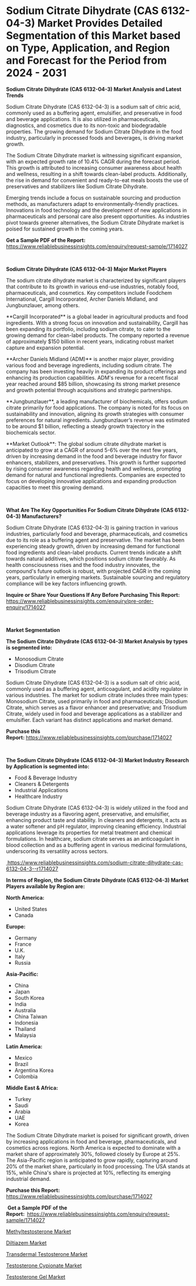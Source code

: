 <p><h1>Sodium Citrate Dihydrate (CAS 6132-04-3) Market Provides Detailed Segmentation of this Market based on Type, Application, and Region and Forecast for the Period from 2024 - 2031</h1></p><p><strong>Sodium Citrate Dihydrate (CAS 6132-04-3) Market Analysis and Latest Trends</strong></p>
<p><p>Sodium Citrate Dihydrate (CAS 6132-04-3) is a sodium salt of citric acid, commonly used as a buffering agent, emulsifier, and preservative in food and beverage applications. It is also utilized in pharmaceuticals, diagnostics, and cosmetics due to its non-toxic and biodegradable properties. The growing demand for Sodium Citrate Dihydrate in the food industry, particularly in processed foods and beverages, is driving market growth.</p><p>The Sodium Citrate Dihydrate market is witnessing significant expansion, with an expected growth rate of 10.4% CAGR during the forecast period. This growth is attributed to increasing consumer awareness about health and wellness, resulting in a shift towards clean-label products. Additionally, the rise in demand for convenient and ready-to-eat meals boosts the use of preservatives and stabilizers like Sodium Citrate Dihydrate.</p><p>Emerging trends include a focus on sustainable sourcing and production methods, as manufacturers adapt to environmentally-friendly practices. Innovations in food technology and the development of new applications in pharmaceuticals and personal care also present opportunities. As industries pivot towards greener alternatives, the Sodium Citrate Dihydrate market is poised for sustained growth in the coming years.</p></p>
<p><strong>Get a Sample PDF of the Report:&nbsp;</strong> <a href="https://www.reliablebusinessinsights.com/enquiry/request-sample/1714027?utm_campaign=1676&utm_medium=2&utm_source=Github&utm_content=ia&utm_term=22102024&utm_id=sodium-citrate-dihydrate-cas-6132-04-3">https://www.reliablebusinessinsights.com/enquiry/request-sample/1714027</a></p>
<p>&nbsp;</p>
<p><strong>Sodium Citrate Dihydrate (CAS 6132-04-3) Major Market Players</strong></p>
<p><p>The sodium citrate dihydrate market is characterized by significant players that contribute to its growth in various end-use industries, notably food, pharmaceuticals, and cosmetics. Key competitors include Foodchem International, Cargill Incorporated, Archer Daniels Midland, and Jungbunzlauer, among others.</p><p>**Cargill Incorporated** is a global leader in agricultural products and food ingredients. With a strong focus on innovation and sustainability, Cargill has been expanding its portfolio, including sodium citrate, to cater to the growing demand for clean-label products. The company reported a revenue of approximately $150 billion in recent years, indicating robust market capture and expansion potential.</p><p>**Archer Daniels Midland (ADM)** is another major player, providing various food and beverage ingredients, including sodium citrate. The company has been investing heavily in expanding its product offerings and enhancing its production capabilities. ADM's revenue for a recent fiscal year reached around $85 billion, showcasing its strong market presence and growth potential through acquisitions and strategic partnerships.</p><p>**Jungbunzlauer**, a leading manufacturer of biochemicals, offers sodium citrate primarily for food applications. The company is noted for its focus on sustainability and innovation, aligning its growth strategies with consumer preferences for natural ingredients. Jungbunzlauer’s revenue was estimated to be around $1 billion, reflecting a steady growth trajectory in the biochemicals sector.</p><p>**Market Outlook**: The global sodium citrate dihydrate market is anticipated to grow at a CAGR of around 5-6% over the next few years, driven by increasing demand in the food and beverage industry for flavor enhancers, stabilizers, and preservatives. This growth is further supported by rising consumer awareness regarding health and wellness, prompting demand for natural and functional ingredients. Companies are expected to focus on developing innovative applications and expanding production capacities to meet this growing demand.</p></p>
<p>&nbsp;</p>
<p><strong>What Are The Key Opportunities For Sodium Citrate Dihydrate (CAS 6132-04-3) Manufacturers?</strong></p>
<p><p>Sodium Citrate Dihydrate (CAS 6132-04-3) is gaining traction in various industries, particularly food and beverage, pharmaceuticals, and cosmetics due to its role as a buffering agent and preservative. The market has been experiencing steady growth, driven by increasing demand for functional food ingredients and clean-label products. Current trends indicate a shift towards natural additives, which positions sodium citrate favorably. As health consciousness rises and the food industry innovates, the compound's future outlook is robust, with projected CAGR in the coming years, particularly in emerging markets. Sustainable sourcing and regulatory compliance will be key factors influencing growth.</p></p>
<p><strong>Inquire or Share Your Questions If Any Before Purchasing This Report:</strong> <a href="https://www.reliablebusinessinsights.com/enquiry/pre-order-enquiry/1714027?utm_campaign=1676&utm_medium=2&utm_source=Github&utm_content=ia&utm_term=22102024&utm_id=sodium-citrate-dihydrate-cas-6132-04-3">https://www.reliablebusinessinsights.com/enquiry/pre-order-enquiry/1714027</a></p>
<p>&nbsp;</p>
<p><strong>Market Segmentation</strong></p>
<p><strong>The Sodium Citrate Dihydrate (CAS 6132-04-3) Market Analysis by types is segmented into:</strong></p>
<p><ul><li>Monosodium Citrate</li><li>Disodium Citrate</li><li>Trisodium Citrate</li></ul></p>
<p><p>Sodium Citrate Dihydrate (CAS 6132-04-3) is a sodium salt of citric acid, commonly used as a buffering agent, anticoagulant, and acidity regulator in various industries. The market for sodium citrate includes three main types: Monosodium Citrate, used primarily in food and pharmaceuticals; Disodium Citrate, which serves as a flavor enhancer and preservative; and Trisodium Citrate, widely used in food and beverage applications as a stabilizer and emulsifier. Each variant has distinct applications and market demand.</p></p>
<p><strong>Purchase this Report:&nbsp;</strong><a href="https://www.reliablebusinessinsights.com/purchase/1714027?utm_campaign=1676&utm_medium=2&utm_source=Github&utm_content=ia&utm_term=22102024&utm_id=sodium-citrate-dihydrate-cas-6132-04-3">https://www.reliablebusinessinsights.com/purchase/1714027</a></p>
<p>&nbsp;</p>
<p><strong>The Sodium Citrate Dihydrate (CAS 6132-04-3) Market Industry Research by Application is segmented into:</strong></p>
<p><ul><li>Food & Beverage Industry</li><li>Cleaners & Detergents</li><li>Industrial Applications</li><li>Healthcare Industry</li></ul></p>
<p><p>Sodium Citrate Dihydrate (CAS 6132-04-3) is widely utilized in the food and beverage industry as a flavoring agent, preservative, and emulsifier, enhancing product taste and stability. In cleaners and detergents, it acts as a water softener and pH regulator, improving cleaning efficiency. Industrial applications leverage its properties for metal treatment and chemical formulations. In healthcare, sodium citrate serves as an anticoagulant in blood collection and as a buffering agent in various medicinal formulations, underscoring its versatility across sectors.</p></p>
<p><a href="https://www.reliablebusinessinsights.com/sodium-citrate-dihydrate-cas-6132-04-3--r1714027?utm_campaign=1676&utm_medium=2&utm_source=Github&utm_content=ia&utm_term=22102024&utm_id=sodium-citrate-dihydrate-cas-6132-04-3">&nbsp;https://www.reliablebusinessinsights.com/sodium-citrate-dihydrate-cas-6132-04-3--r1714027</a></p>
<p><strong>In terms of Region, the Sodium Citrate Dihydrate (CAS 6132-04-3) Market Players available by Region are:</strong></p>
<p>
    <p> <strong> North America: </strong>
        <ul>
            <li>United States</li>
            <li>Canada</li>
        </ul>
        </p> 
    <p> <strong> Europe: </strong>
        <ul>
            <li>Germany</li>
            <li>France</li>
            <li>U.K.</li>
            <li>Italy</li>
            <li>Russia</li>
        </ul>
        </p> 
    <p> <strong> Asia-Pacific: </strong>
        <ul>
            <li>China</li>
            <li>Japan</li>
            <li>South Korea</li>
            <li>India</li>
            <li>Australia</li>
            <li>China Taiwan</li>
            <li>Indonesia</li>
            <li>Thailand</li>
            <li>Malaysia</li>
        </ul>
        </p> 
    <p> <strong> Latin America: </strong>
        <ul>
            <li>Mexico</li>
            <li>Brazil</li>
            <li>Argentina Korea</li>
            <li>Colombia</li>
        </ul>
        </p> 
    <p> <strong> Middle East & Africa: </strong>
        <ul>
            <li>Turkey</li>
            <li>Saudi</li>
            <li>Arabia</li>
            <li>UAE</li>
            <li>Korea</li>
        </ul>
    </p>
    </p>
<p><p>The Sodium Citrate Dihydrate market is poised for significant growth, driven by increasing applications in food and beverage, pharmaceuticals, and cosmetics across regions. North America is expected to dominate with a market share of approximately 30%, followed closely by Europe at 25%. The Asia-Pacific region is anticipated to grow rapidly, capturing around 20% of the market share, particularly in food processing. The USA stands at 15%, while China's share is projected at 10%, reflecting its emerging industrial demand.</p></p>
<p><strong>Purchase this Report: </strong><a href="https://www.reliablebusinessinsights.com/purchase/1714027?utm_campaign=1676&utm_medium=2&utm_source=Github&utm_content=ia&utm_term=22102024&utm_id=sodium-citrate-dihydrate-cas-6132-04-3">https://www.reliablebusinessinsights.com/purchase/1714027</a></p>
<p>&nbsp;<strong>Get a Sample PDF of the Report:&nbsp;&nbsp;</strong><a href="https://www.reliablebusinessinsights.com/enquiry/request-sample/1714027?utm_campaign=1676&utm_medium=2&utm_source=Github&utm_content=ia&utm_term=22102024&utm_id=sodium-citrate-dihydrate-cas-6132-04-3">https://www.reliablebusinessinsights.com/enquiry/request-sample/1714027</a></p>
<p><strong></strong></p>
<p><p><a href="https://www.linkedin.com/pulse/decoding-methyltestosterone-market-signals-growth-algorithms-30gpc?utm_campaign=1676&utm_medium=2&utm_source=Github&utm_content=ia&utm_term=22102024&utm_id=sodium-citrate-dihydrate-cas-6132-04-3">Methyltestosterone Market</a></p><p><a href="https://www.linkedin.com/pulse/emerging-technologies-reshaping-diltiazem-market-impact-iwkwc?utm_campaign=1676&utm_medium=2&utm_source=Github&utm_content=ia&utm_term=22102024&utm_id=sodium-citrate-dihydrate-cas-6132-04-3">Diltiazem Market</a></p><p><a href="https://www.linkedin.com/pulse/transdermal-testosterone-market-size-share-trends-analysis-puxyc?utm_campaign=1676&utm_medium=2&utm_source=Github&utm_content=ia&utm_term=22102024&utm_id=sodium-citrate-dihydrate-cas-6132-04-3">Transdermal Testosterone Market</a></p><p><a href="https://www.linkedin.com/pulse/testosterone-cypionate-market-evolution-future-outlook-oywec?utm_campaign=1676&utm_medium=2&utm_source=Github&utm_content=ia&utm_term=22102024&utm_id=sodium-citrate-dihydrate-cas-6132-04-3">Testosterone Cypionate Market</a></p><p><a href="https://www.linkedin.com/pulse/testosterone-gel-market-industry-landscape-growth-trajectories-qo4bc?utm_campaign=1676&utm_medium=2&utm_source=Github&utm_content=ia&utm_term=22102024&utm_id=sodium-citrate-dihydrate-cas-6132-04-3">Testosterone Gel Market</a></p></p>